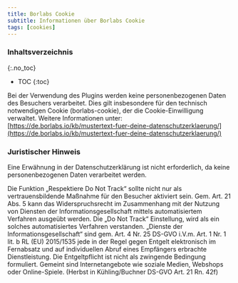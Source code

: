 ```yaml
---
title: Borlabs Cookie
subtitle: Informationen über Borlabs Cookie
tags: [cookies]
---
```

### Inhaltsverzeichnis
{:.no_toc}
* TOC
{:toc}

Bei der Verwendung des Plugins werden keine personenbezogenen Daten des Besuchers verarbeitet. Dies gilt insbesondere für den technisch notwendigen Cookie (borlabs-cookie), der die Cookie-Einwilligung verwaltet. Weitere Informationen unter: [https://de.borlabs.io/kb/mustertext-fuer-deine-datenschutzerklaerung/](https://de.borlabs.io/kb/mustertext-fuer-deine-datenschutzerklaerung/)

### Juristischer Hinweis
Eine Erwähnung in der Datenschutzerklärung ist nicht erforderlich, da keine personenbezogenen Daten verarbeitet werden.

Die Funktion „Respektiere Do Not Track“ sollte nicht nur als vertrauensbildende Maßnahme für den Besucher aktiviert sein. Gem. Art. 21 Abs. 5 kann das Widerspruchsrecht im Zusammenhang mit der Nutzung von Diensten der Informationsgesellschaft mittels automatisiertem Verfahren ausgeübt werden. Die „Do Not Track“ Einstellung, wird als ein solches automatisiertes Verfahren verstanden. „Dienste der Informationsgesellschaft“ sind gem.  Art. 4 Nr. 25 DS-GVO i.V.m. Art. 1 Nr. 1 lit. b RL (EU) 2015/1535 jede in der Regel gegen Entgelt elektronisch im Fernabsatz und auf individuellen Abruf eines Empfängers erbrachte Dienstleistung. Die Entgeltpflicht ist nicht als zwingende Bedingung formuliert. Gemeint sind Internetangebote wie soziale Medien, Webshops oder Online-Spiele. (Herbst in Kühling/Buchner DS-GVO Art. 21 Rn. 42f)